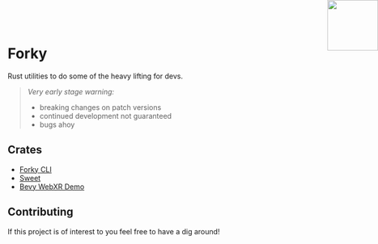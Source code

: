 # Forky

Rust utilities to do some of the heavy lifting for devs.

> *Very early stage warning:*
> - breaking changes on patch versions
> - continued development not guaranteed
> - bugs ahoy

## Crates
- [Forky CLI](./crates/forky_cli/README.md)
- [Sweet](./crates/sweet/README.md)
- [Bevy WebXR Demo](./crates/bevy_webxr/README.md)

## Contributing

If this project is of interest to you feel free to have a dig around!

<img src="https://lumiere-a.akamaihd.net/v1/images/open-uri20150422-20810-1p4gxx9_6ea17642.jpeg?region=0,0,600,600" width="100" height="100" style="position:absolute;top:0;right:0;">
